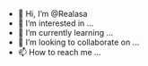 - 👋 Hi, I’m @Realasa
- 👀 I’m interested in ...
- 🌱 I’m currently learning ...
- 💞️ I’m looking to collaborate on ...
- 📫 How to reach me ...

<!---
Realasa/Realasa is a ✨ special ✨ repository because its `README.md` (this file) appears on your GitHub profile.
You can click the Preview link to take a look at your changes.
--->
